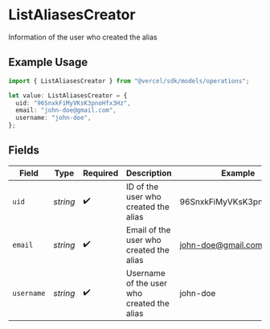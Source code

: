 # ListAliasesCreator

Information of the user who created the alias

## Example Usage

```typescript
import { ListAliasesCreator } from "@vercel/sdk/models/operations";

let value: ListAliasesCreator = {
  uid: "96SnxkFiMyVKsK3pnoHfx3Hz",
  email: "john-doe@gmail.com",
  username: "john-doe",
};
```

## Fields

| Field                                      | Type                                       | Required                                   | Description                                | Example                                    |
| ------------------------------------------ | ------------------------------------------ | ------------------------------------------ | ------------------------------------------ | ------------------------------------------ |
| `uid`                                      | *string*                                   | :heavy_check_mark:                         | ID of the user who created the alias       | 96SnxkFiMyVKsK3pnoHfx3Hz                   |
| `email`                                    | *string*                                   | :heavy_check_mark:                         | Email of the user who created the alias    | john-doe@gmail.com                         |
| `username`                                 | *string*                                   | :heavy_check_mark:                         | Username of the user who created the alias | john-doe                                   |